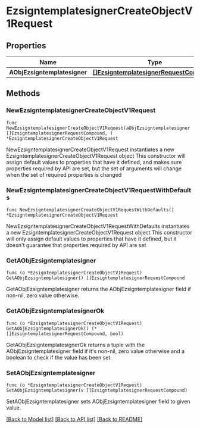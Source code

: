 # EzsigntemplatesignerCreateObjectV1Request

## Properties

Name | Type | Description | Notes
------------ | ------------- | ------------- | -------------
**AObjEzsigntemplatesigner** | [**[]EzsigntemplatesignerRequestCompound**](EzsigntemplatesignerRequestCompound.md) |  | 

## Methods

### NewEzsigntemplatesignerCreateObjectV1Request

`func NewEzsigntemplatesignerCreateObjectV1Request(aObjEzsigntemplatesigner []EzsigntemplatesignerRequestCompound, ) *EzsigntemplatesignerCreateObjectV1Request`

NewEzsigntemplatesignerCreateObjectV1Request instantiates a new EzsigntemplatesignerCreateObjectV1Request object
This constructor will assign default values to properties that have it defined,
and makes sure properties required by API are set, but the set of arguments
will change when the set of required properties is changed

### NewEzsigntemplatesignerCreateObjectV1RequestWithDefaults

`func NewEzsigntemplatesignerCreateObjectV1RequestWithDefaults() *EzsigntemplatesignerCreateObjectV1Request`

NewEzsigntemplatesignerCreateObjectV1RequestWithDefaults instantiates a new EzsigntemplatesignerCreateObjectV1Request object
This constructor will only assign default values to properties that have it defined,
but it doesn't guarantee that properties required by API are set

### GetAObjEzsigntemplatesigner

`func (o *EzsigntemplatesignerCreateObjectV1Request) GetAObjEzsigntemplatesigner() []EzsigntemplatesignerRequestCompound`

GetAObjEzsigntemplatesigner returns the AObjEzsigntemplatesigner field if non-nil, zero value otherwise.

### GetAObjEzsigntemplatesignerOk

`func (o *EzsigntemplatesignerCreateObjectV1Request) GetAObjEzsigntemplatesignerOk() (*[]EzsigntemplatesignerRequestCompound, bool)`

GetAObjEzsigntemplatesignerOk returns a tuple with the AObjEzsigntemplatesigner field if it's non-nil, zero value otherwise
and a boolean to check if the value has been set.

### SetAObjEzsigntemplatesigner

`func (o *EzsigntemplatesignerCreateObjectV1Request) SetAObjEzsigntemplatesigner(v []EzsigntemplatesignerRequestCompound)`

SetAObjEzsigntemplatesigner sets AObjEzsigntemplatesigner field to given value.



[[Back to Model list]](../README.md#documentation-for-models) [[Back to API list]](../README.md#documentation-for-api-endpoints) [[Back to README]](../README.md)


